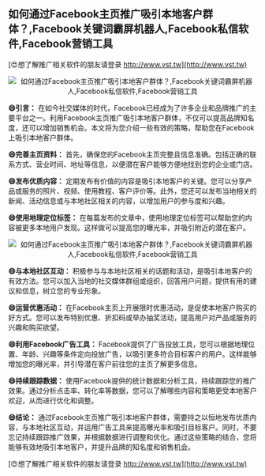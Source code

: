 ## **如何通过Facebook主页推广吸引本地客户群体？,Facebook关键词霸屏机器人,Facebook私信软件,Facebook营销工具**

[😍想了解推广相关软件的朋友请登录 http://www.vst.tw](http://www.vst.tw)

 <center><img src="https://vst.tw/MP4/tuiguang/png/3.png" alt="如何通过Facebook主页推广吸引本地客户群体？,Facebook关键词霸屏机器人,Facebook私信软件,Facebook营销工具"></center>

**😄引言：**
在如今社交媒体的时代，Facebook已经成为了许多企业和品牌推广的主要平台之一。利用Facebook主页推广吸引本地客户群体，不仅可以提高品牌知名度，还可以增加销售机会。本文将为您介绍一些有效的策略，帮助您在Facebook上吸引本地客户群体。

**😄完善主页资料：**
首先，确保您的Facebook主页完整且信息准确。包括正确的联系方式、营业时间、地址等信息，以便潜在客户能够方便地找到您的企业或门店。

**😄发布优质内容：**
定期发布有价值的内容是吸引本地客户的关键。您可以分享产品或服务的照片、视频、使用教程、客户评价等。此外，您还可以发布当地相关的新闻、活动信息或与本地社区相关的内容，以增加用户的参与度和兴趣。

**😄使用地理定位标签：**
在每篇发布的文章中，使用地理定位标签可以帮助您的内容被更多本地用户发现。这样做可以提高您的曝光率，并吸引附近的潜在客户。

 <center><img src="https://vst.tw/MP4/tuiguang/png/2.png" alt="如何通过Facebook主页推广吸引本地客户群体？,Facebook关键词霸屏机器人,Facebook私信软件,Facebook营销工具"></center>

**😄与本地社区互动：**
积极参与与本地社区相关的话题和活动，是吸引本地客户的有效方法。您可以加入当地的社交媒体群组或组织，回答用户问题，提供有用的建议和信息，树立您的专业形象。

**😄运营优惠活动：**
在Facebook主页上开展限时优惠活动，是促使本地客户购买的好方式。您可以发布特别优惠、折扣码或举办抽奖活动，提高用户对产品或服务的兴趣和购买欲望。

**😄利用Facebook广告工具：**
Facebook提供了广告投放工具，您可以根据地理位置、年龄、兴趣等条件定向投放广告，以吸引更多符合目标客户的用户。这样能够增加您的曝光率，并引导潜在客户前往您的主页了解更多信息。

**😄持续跟踪数据：**
使用Facebook提供的统计数据和分析工具，持续跟踪您的推广效果。通过分析点击率、转化率等数据，您可以了解哪些内容和策略更受本地客户欢迎，从而进行优化和调整。

**😄结论：**
通过Facebook主页推广吸引本地客户群体，需要持之以恒地发布优质内容，与本地社区互动，并运用广告工具来提高曝光率和吸引目标客户。同时，不要忘记持续跟踪推广效果，并根据数据进行调整和优化。通过这些策略的结合，您将能够有效地吸引本地客户，并提升品牌的知名度和销售机会。

[😍想了解推广相关软件的朋友请登录 http://www.vst.tw](http://www.vst.tw)



